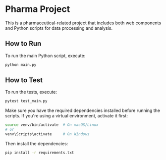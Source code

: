 # Pharma Project

This is a pharmaceutical-related project that includes both web components and Python scripts for data processing and analysis.

## How to Run

To run the main Python script, execute:
```bash
python main.py
```

## How to Test

To run the tests, execute:
```bash
pytest test_main.py
```

Make sure you have the required dependencies installed before running the scripts. If you're using a virtual environment, activate it first:

```bash
source venv/bin/activate  # On macOS/Linux
# or
venv\Scripts\activate     # On Windows
```

Then install the dependencies:
```bash
pip install -r requirements.txt
```
